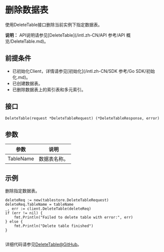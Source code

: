# 删除数据表

使用DeleteTable接口删除当前实例下指定数据表。

**说明：** API说明请参见[DeleteTable](/intl.zh-CN/API 参考/API 概览/DeleteTable.md)。

## 前提条件

-   已初始化Client，详情请参见[初始化](/intl.zh-CN/SDK 参考/Go SDK/初始化.md)。
-   已创建数据表。
-   已删除数据表上的索引表和多元索引。

## 接口

```
DeleteTable(request *DeleteTableRequest) (*DeleteTableResponse, error)
```

## 参数

|参数|说明|
|--|--|
|TableName|数据表名称。|

## 示例

删除指定数据表。

```
deleteReq := new(tablestore.DeleteTableRequest)
deleteReq.TableName = tableName
_, err := client.DeleteTable(deleteReq)
if (err != nil) {
    fmt.Println("Failed to delete table with error:", err)
} else {
    fmt.Println("Delete table finished")
}
            
```

详细代码请参见[DeleteTable@GitHub](https://github.com/aliyun/aliyun-tablestore-go-sdk/blob/master/sample/TableOperation.go)。

